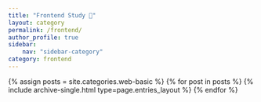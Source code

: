 ```yaml
---
title: "Frontend Study 🌱"
layout: category
permalink: /frontend/
author_profile: true
sidebar:
    nav: "sidebar-category"
category: frontend
---
```


{% assign posts = site.categories.web-basic %}
{% for post in posts %} {% include archive-single.html type=page.entries_layout %} {% endfor %}